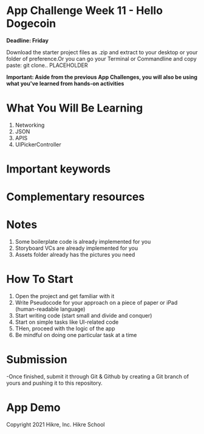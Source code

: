 
# App Challenge Week 11 - Hello Dogecoin
**Deadline: Friday**

Download the starter project files as .zip and extract to your desktop or your folder of preference.Or you can go your Terminal or Commandline and copy paste: git clone.. PLACEHOLDER

**Important: Aside from the previous App Challenges, you will also be using what you've learned from hands-on activities**

# What You Will Be Learning

1. Networking
2. JSON
3. APIS
4. UIPickerController

# Important keywords


# Complementary resources


# Notes
1. Some boilerplate code is already implemented for you 
2. Storyboard VCs are already implemented for you
3. Assets folder already has the pictures you need

# How To Start
1. Open the project and get familiar with it
2. Write Pseudocode for your approach on a piece of paper or iPad (human-readable language)
3. Start writing code (start small and divide and conquer)
4. Start on simple tasks like UI-related code
5. THen, proceed with the logic of the app
6. Be mindful on doing one particular task at a time

# Submission
-Once finished, submit it through Git & Github by creating a Git branch of yours and pushing it to this repository.


# App Demo
 





Copyright 2021 Hikre, Inc. Hikre School
